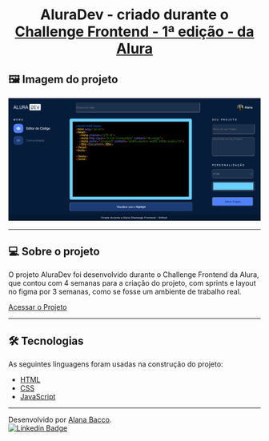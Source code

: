 <h1 align="center">
     AluraDev - criado durante o 
     <a href="https://www.alura.com.br/challenges/front-end" alt="Site do Challenge da Alura">
        Challenge Frontend - 1ª edição - da Alura
     </a>
</h1>

## 🖼️ Imagem do projeto

<div align="center">
   <img src="img/print-tela-editor.png" alt="Print da página de editor do Projeto" width="600">
</div>

---

## 💻 Sobre o projeto

O projeto AluraDev foi desenvolvido durante o Challenge Frontend da Alura, que contou com 4 semanas para a criação do projeto, com sprints e layout no figma por 3 semanas, como se fosse um ambiente de trabalho real.

[Acessar o Projeto](https://aluradev-challengefrontend.vercel.app/)

---

## 🛠 Tecnologias

As seguintes linguagens foram usadas na construção do projeto:

-   [HTML](https://developer.mozilla.org/pt-BR/docs/Web/HTML)
-   [CSS](https://developer.mozilla.org/pt-BR/docs/Web/CSS)
-   [JavaScript](https://developer.mozilla.org/pt-BR/docs/Web/JavaScript)

---

Desenvolvido por [Alana Bacco](https://github.com/alanabacco). <br />
[![Linkedin Badge](https://img.shields.io/badge/-Linkedin-blue?style=flat-square&logo=Linkedin&logoColor=white&link=https://www.linkedin.com/in/alana-bacco/)](https://www.linkedin.com/in/alana-bacco/)